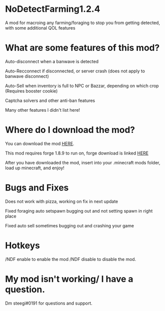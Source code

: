 # NoDetectFarming1.2.4
A mod for macroing any farming/foraging to stop you from getting detected, with some additional QOL features
# What are some features of this mod?
Auto-disconnect when a banwave is detected

Auto-Recconnect if disconnected, or server crash (does not apply to banwave disconnect)

Auto-Sell when inventory is full to NPC or Bazzar, depending on which crop (Requires booster cookie)

Captcha solvers and other anti-ban features

Many other features I didn't list here!
# Where do I download the mod?
You can download the mod [HERE](https://cdn.discordapp.com/attachments/973423322916323390/973756102590201878/NoDetectFarming.jar).

This mod requires forge 1.8.9 to run on, forge download is linked [HERE](https://files.minecraftforge.net/net/minecraftforge/forge/index_1.8.9.html)

After you have downloaded the mod, insert into your .minecraft mods folder, load up minecraft, and enjoy!

# Bugs and Fixes
Does not work with pizza, working on fix in next update

Fixed foraging auto setspawn bugging out and not setting spawn in right place

Fixed auto sell sometimes bugging out and crashing your game

# Hotkeys
/NDF enable to enable the mod /NDF disable to disable the mod.

# My mod isn't working/ I have a question.

Dm steegi#0191 for questions and support.
